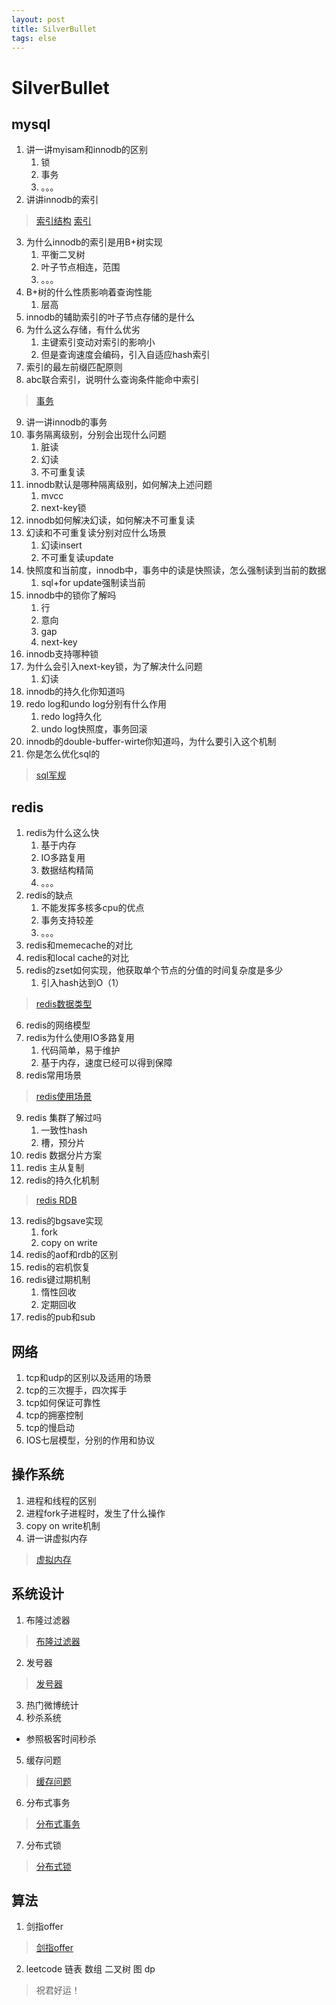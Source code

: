 ```yaml
--- 
layout: post 
title: SilverBullet 
tags: else 
---
```

# SilverBullet
## mysql
1. 讲一讲myisam和innodb的区别
    1. 锁
    2. 事务
    3. 。。。
2. 讲讲innodb的索引
> [索引结构](http://nber1994.com/mysql/2019/07/05/mysql-索引结构.html)
[索引](http://nber1994.com/mysql/2019/01/08/mysql-索引.html)
3. 为什么innodb的索引是用B+树实现
    1. 平衡二叉树
    2. 叶子节点相连，范围
    3. 。。。
4. B+树的什么性质影响着查询性能
    1. 层高
5. innodb的辅助索引的叶子节点存储的是什么
6. 为什么这么存储，有什么优劣
    1. 主键索引变动对索引的影响小
    2. 但是查询速度会编码，引入自适应hash索引
7. 索引的最左前缀匹配原则
8. abc联合索引，说明什么查询条件能命中索引
> [事务](http://nber1994.com/mysql/2019/01/08/mysql-事务.html)
9. 讲一讲innodb的事务
10. 事务隔离级别，分别会出现什么问题
    1. 脏读
    2. 幻读
    3. 不可重复读
11. innodb默认是哪种隔离级别，如何解决上述问题
    1. mvcc
    2. next-key锁
12. innodb如何解决幻读，如何解决不可重复读
13. 幻读和不可重复读分别对应什么场景
    1. 幻读insert
    2. 不可重复读update
14. 快照度和当前度，innodb中，事务中的读是快照读，怎么强制读到当前的数据
    1. sql+for update强制读当前
15. innodb中的锁你了解吗
    1. 行
    2. 意向
    3. gap
    4. next-key
16. innodb支持哪种锁
17. 为什么会引入next-key锁，为了解决什么问题
    1. 幻读
18. innodb的持久化你知道吗
19. redo log和undo log分别有什么作用
    1. redo log持久化
    2. undo log快照度，事务回滚
20. innodb的double-buffer-wirte你知道吗，为什么要引入这个机制
21. 你是怎么优化sql的
> [sql军规](http://nber1994.com/mysql/2019/01/08/mysql-查询优化器&sql军规.html)

## redis
1. redis为什么这么快
    1. 基于内存
    2. IO多路复用
    3. 数据结构精简
    4. 。。。
2. redis的缺点
    1. 不能发挥多核多cpu的优点
    2. 事务支持较差
    3. 。。。
3. redis和memecache的对比
4. redis和local cache的对比
5. redis的zset如何实现，他获取单个节点的分值的时间复杂度是多少
    1. 引入hash达到O（1）
> [redis数据类型](http://nber1994.com/redis/2019/01/08/redis数据结构-对象.html)
6. redis的网络模型
7. redis为什么使用IO多路复用
    1. 代码简单，易于维护
    2. 基于内存，速度已经可以得到保障
8. redis常用场景
> [redis使用场景](http://nber1994.com/redis/2019/06/01/redis-应用场景.html)
9. redis 集群了解过吗
    1. 一致性hash
    2. 槽，预分片
10. redis 数据分片方案
11. redis 主从复制
12. redis的持久化机制
> [redis RDB](http://nber1994.com/redis/2019/01/08/redis持久化-RDB.html)
13. redis的bgsave实现
    1. fork
    2. copy on write
14. redis的aof和rdb的区别
15. redis的宕机恢复
16. redis键过期机制
    1. 惰性回收
    2. 定期回收
17. redis的pub和sub

## 网络
1. tcp和udp的区别以及适用的场景
2. tcp的三次握手，四次挥手
3. tcp如何保证可靠性
4. tcp的拥塞控制
5. tcp的慢启动
6. IOS七层模型，分别的作用和协议

## 操作系统
1. 进程和线程的区别
2. 进程fork子进程时，发生了什么操作
3. copy on write机制
4. 讲一讲虚拟内存
> [虚拟内存](http://nber1994.com/os/2019/05/18/os-虚拟内存.html)


## 系统设计

1. 布隆过滤器
> [布隆过滤器](http://nber1994.com/sysdesign/2019/01/10/sysDesign-布隆过滤器.html)
2. 发号器
> [发号器](http://nber1994.com/sysdesign/2019/01/09/sysDesign-发号器.html)
3. 热门微博统计
4. 秒杀系统
* 参照极客时间秒杀
5. 缓存问题
> [缓存问题](http://nber1994.com/sysdesign/2019/01/10/sysDesign-缓存的常见问题.html)
6. 分布式事务
> [分布式事务](http://nber1994.com/sysdesign/2019/05/31/sysDesign-分布式事务.html)
7. 分布式锁
> [分布式锁](https://zhuanlan.zhihu.com/p/41114567)

## 算法
1. 剑指offer
> [剑指offer](https://blog.csdn.net/c406495762/article/details/79247243)
2. leetcode 链表 数组 二叉树 图 dp

> 祝君好运！
